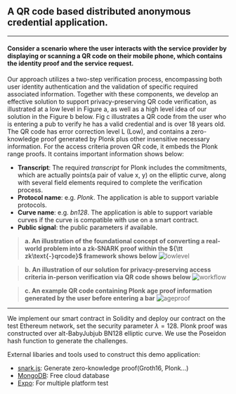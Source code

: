 ## A QR code based distributed anonymous credential application. 
***
#### Consider a scenario where the user interacts with the service provider by displaying or scanning a QR code on their mobile phone, which contains the identity proof and the service request. 

Our approach utilizes a two-step verification process, encompassing both user identity authentication and the validation of specific required associated information. Together with these components, we develop an effective solution to support privacy-preserving QR code verification, as illustrated at a low level in Figure a, as well as a high level idea of our solution in the Figure b below. Fig c illustrates a QR code from the user who is entering a pub to verify he has a valid credential and is over 18 years old. The QR code has error correction level L (Low), and contains a zero-knowledge proof generated by Plonk plus other insensitive necessary information. For the access criteria proven QR code, it embeds the Plonk range proofs. It contains important information shows below:

- **Transcript**: The required *transcript* for Plonk includes the commitments, which are actually points(a pair of value x, y) on the elliptic curve, along with several field elements required to complete the verification process.
- **Protocol name**: e.g. *Plonk*. The application is able to support variable protocols.
- **Curve name**: e.g. *bn128*. The application is able to support variable curves if the curve is compatible with use on a smart contract.
- **Public signal**: the public parameters if available.


 > **a. An illustration of the foundational concept of converting a real-world problem into a zk-SNARK proof within the ${\tt zk\text{-}qrcode}$ framework shows below**
![lowlevel](https://github.com/user-attachments/assets/01d3ad5a-214c-42f9-a528-447094f6a39b)


 > **b. An illustration of our solution for privacy-preserving access criteria in-person verification via QR code shows below**
![workflow](https://github.com/user-attachments/assets/ec1edf33-b29c-4339-a3e0-5d6a65d764f3)

 > **c. An example QR code containing Plonk age proof information generated by the user before entering a bar**
 ![ageproof](https://github.com/user-attachments/assets/d521c8bc-1d97-42f1-9603-50a6f6c12743)

---
We implement our smart contract in Solidity and deploy our contract on the test Ethereum network, set the security parameter $\lambda = 128$. Plonk proof was constructed over alt-BabyJubjub BN128 elliptic curve. We use the Poseidon hash function to generate the challenges. 

External libaries and tools used to construct this demo application:
+ [snark.js](https://github.com/iden3/snarkjs): Generate zero-knowledge proof(Groth16, Plonk...)
+ [MongoDB](https://www.mongodb.com/): Free cloud database
+ [Expo](https://expo.dev/): For multiple platform test
